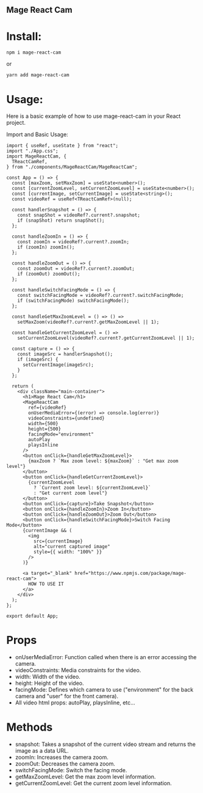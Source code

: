 ## Mage React Cam

# Install:

`npm i mage-react-cam`

or

`yarn add mage-react-cam`

# Usage:

Here is a basic example of how to use mage-react-cam in your React project.

Import and Basic Usage:

```
import { useRef, useState } from "react";
import "./App.css";
import MageReactCam, {
  TReactCamRef,
} from "./components/MageReactCam/MageReactCam";

const App = () => {
  const [maxZoom, setMaxZoom] = useState<number>();
  const [currentZoomLevel, setCurrentZoomLevel] = useState<number>();
  const [currentImage, setCurrentImage] = useState<string>();
  const videoRef = useRef<TReactCamRef>(null);

  const handlerSnapshot = () => {
    const snapShot = videoRef?.current?.snapshot;
    if (snapShot) return snapShot();
  };

  const handleZoomIn = () => {
    const zoomIn = videoRef?.current?.zoomIn;
    if (zoomIn) zoomIn();
  };

  const handleZoomOut = () => {
    const zoomOut = videoRef?.current?.zoomOut;
    if (zoomOut) zoomOut();
  };

  const handleSwitchFacingMode = () => {
    const switchFacingMode = videoRef?.current?.switchFacingMode;
    if (switchFacingMode) switchFacingMode();
  };

  const handleGetMaxZoomLevel = () => () =>
    setMaxZoom(videoRef?.current?.getMaxZoomLevel || 1);

  const handleGetCurrentZoomLevel = () =>
    setCurrentZoomLevel(videoRef?.current?.getCurrentZoomLevel || 1);

  const capture = () => {
    const imageSrc = handlerSnapshot();
    if (imageSrc) {
      setCurrentImage(imageSrc);
    }
  };

  return (
    <div className="main-container">
      <h1>Mage React Cam</h1>
      <MageReactCam
        ref={videoRef}
        onUserMediaError={(error) => console.log(error)}
        videoConstraints={undefined}
        width={500}
        height={500}
        facingMode="environment"
        autoPlay
        playsInline
      />
      <button onClick={handleGetMaxZoomLevel}>
        {maxZoom ? `Max zoom level: ${maxZoom}` : "Get max zoom level"}
      </button>
      <button onClick={handleGetCurrentZoomLevel}>
        {currentZoomLevel
          ? `Current zoom level: ${currentZoomLevel}`
          : "Get current zoom level"}
      </button>
      <button onClick={capture}>Take Snapshot</button>
      <button onClick={handleZoomIn}>Zoom In</button>
      <button onClick={handleZoomOut}>Zoom Out</button>
      <button onClick={handleSwitchFacingMode}>Switch Facing Mode</button>
      {currentImage && (
        <img
          src={currentImage}
          alt="current captured image"
          style={{ width: "100%" }}
        />
      )}

      <a target="_blank" href="https://www.npmjs.com/package/mage-react-cam">
        HOW TO USE IT
      </a>
    </div>
  );
};

export default App;
```

# Props

- onUserMediaError: Function called when there is an error accessing the camera.
- videoConstraints: Media constraints for the video.
- width: Width of the video.
- height: Height of the video.
- facingMode: Defines which camera to use ("environment" for the back camera and "user" for the front camera).
- All video html props: autoPlay, playsInline, etc...

# Methods

- snapshot: Takes a snapshot of the current video stream and returns the image as a data URL.
- zoomIn: Increases the camera zoom.
- zoomOut: Decreases the camera zoom.
- switchFacingMode: Switch the facing mode.
- getMaxZoomLevel: Get the max zoom level information.
- getCurrentZoomLevel: Get the current zoom level information.
